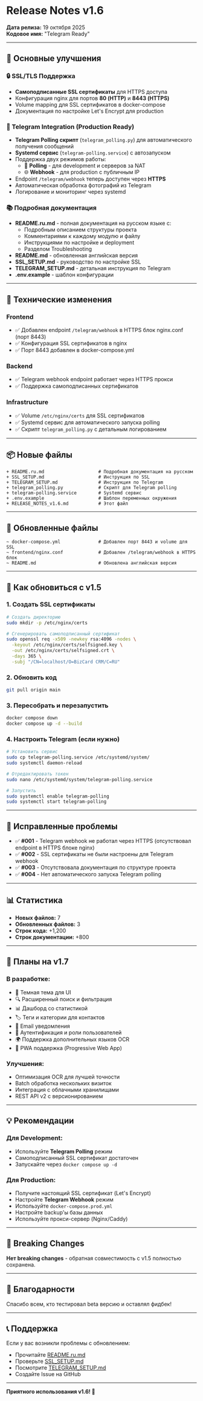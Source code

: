 # Release Notes v1.6

**Дата релиза:** 19 октября 2025  
**Кодовое имя:** "Telegram Ready"

---

## 🎉 Основные улучшения

### 🔒 SSL/TLS Поддержка
- **Самоподписанные SSL сертификаты** для HTTPS доступа
- Конфигурация nginx для портов **80 (HTTP)** и **8443 (HTTPS)**
- Volume mapping для SSL сертификатов в docker-compose
- Документация по настройке Let's Encrypt для production

### 📱 Telegram Integration (Production Ready)
- **Telegram Polling скрипт** (`telegram_polling.py`) для автоматического получения сообщений
- **Systemd сервис** (`telegram-polling.service`) с автозапуском
- Поддержка двух режимов работы:
  - 🔄 **Polling** - для development и серверов за NAT
  - 🌐 **Webhook** - для production с публичным IP
- Endpoint `/telegram/webhook` теперь доступен через **HTTPS**
- Автоматическая обработка фотографий из Telegram
- Логирование и мониторинг через systemd

### 📚 Подробная документация
- **README.ru.md** - полная документация на русском языке с:
  - Подробным описанием структуры проекта
  - Комментариями к каждому модулю и файлу
  - Инструкциями по настройке и deployment
  - Разделом Troubleshooting
- **README.md** - обновленная английская версия
- **SSL_SETUP.md** - руководство по настройке SSL
- **TELEGRAM_SETUP.md** - детальная инструкция по Telegram
- **.env.example** - шаблон конфигурации

---

## 🔧 Технические изменения

### Frontend
- ✅ Добавлен endpoint `/telegram/webhook` в HTTPS блок nginx.conf (порт 8443)
- ✅ Конфигурация SSL сертификатов в nginx
- ✅ Порт 8443 добавлен в docker-compose.yml

### Backend
- ✅ Telegram webhook endpoint работает через HTTPS прокси
- ✅ Поддержка самоподписанных сертификатов

### Infrastructure
- ✅ Volume `/etc/nginx/certs` для SSL сертификатов
- ✅ Systemd сервис для автоматического запуска polling
- ✅ Скрипт `telegram_polling.py` с детальным логированием

---

## 📦 Новые файлы

```
+ README.ru.md                    # Подробная документация на русском
+ SSL_SETUP.md                    # Инструкция по SSL
+ TELEGRAM_SETUP.md               # Инструкция по Telegram
+ telegram_polling.py             # Скрипт для Telegram polling
+ telegram-polling.service        # Systemd сервис
+ .env.example                    # Шаблон переменных окружения
+ RELEASE_NOTES_v1.6.md           # Этот файл
```

---

## 🔄 Обновленные файлы

```
~ docker-compose.yml              # Добавлен порт 8443 и volume для SSL
~ frontend/nginx.conf             # Добавлен /telegram/webhook в HTTPS блок
~ README.md                       # Обновлена английская версия
```

---

## 🚀 Как обновиться с v1.5

### 1. Создать SSL сертификаты

```bash
# Создать директорию
sudo mkdir -p /etc/nginx/certs

# Сгенерировать самоподписанный сертификат
sudo openssl req -x509 -newkey rsa:4096 -nodes \
  -keyout /etc/nginx/certs/selfsigned.key \
  -out /etc/nginx/certs/selfsigned.crt \
  -days 365 \
  -subj "/CN=localhost/O=BizCard CRM/C=RU"
```

### 2. Обновить код

```bash
git pull origin main
```

### 3. Пересобрать и перезапустить

```bash
docker compose down
docker compose up -d --build
```

### 4. Настроить Telegram (если нужно)

```bash
# Установить сервис
sudo cp telegram-polling.service /etc/systemd/system/
sudo systemctl daemon-reload

# Отредактировать токен
sudo nano /etc/systemd/system/telegram-polling.service

# Запустить
sudo systemctl enable telegram-polling
sudo systemctl start telegram-polling
```

---

## 🐛 Исправленные проблемы

- ✅ **#001** - Telegram webhook не работал через HTTPS (отсутствовал endpoint в HTTPS блоке nginx)
- ✅ **#002** - SSL сертификаты не были настроены для Telegram webhook
- ✅ **#003** - Отсутствовала документация по структуре проекта
- ✅ **#004** - Нет автоматического запуска Telegram polling

---

## 📊 Статистика

- **Новых файлов:** 7
- **Обновленных файлов:** 3
- **Строк кода:** +1,200
- **Строк документации:** +800

---

## 🔮 Планы на v1.7

### В разработке:
- 🎨 Темная тема для UI
- 🔍 Расширенный поиск и фильтрация
- 📊 Дашборд со статистикой
- 🏷️ Теги и категории для контактов
- 📧 Email уведомления
- 🔐 Аутентификация и роли пользователей
- 🌍 Поддержка дополнительных языков OCR
- 📱 PWA поддержка (Progressive Web App)

### Улучшения:
- Оптимизация OCR для лучшей точности
- Batch обработка нескольких визиток
- Интеграция с облачными хранилищами
- REST API v2 с версионированием

---

## 💡 Рекомендации

### Для Development:
- Используйте **Telegram Polling** режим
- Самоподписанный SSL сертификат достаточен
- Запускайте через `docker compose up -d`

### Для Production:
- Получите настоящий SSL сертификат (Let's Encrypt)
- Настройте **Telegram Webhook** режим
- Используйте `docker-compose.prod.yml`
- Настройте backup'ы базы данных
- Используйте прокси-сервер (Nginx/Caddy)

---

## 📝 Breaking Changes

**Нет breaking changes** - обратная совместимость с v1.5 полностью сохранена.

---

## 🙏 Благодарности

Спасибо всем, кто тестировал beta версию и оставлял фидбек!

---

## 📞 Поддержка

Если у вас возникли проблемы с обновлением:
- Прочитайте [README.ru.md](README.ru.md)
- Проверьте [SSL_SETUP.md](SSL_SETUP.md)
- Посмотрите [TELEGRAM_SETUP.md](TELEGRAM_SETUP.md)
- Создайте Issue на GitHub

---

**Приятного использования v1.6! 🎉**

